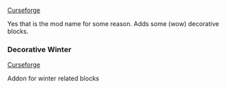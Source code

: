 [Curseforge](https://www.curseforge.com/minecraft/mc-mods/decorative-blocks)

Yes that is the mod name for some reason. Adds some (wow) decorative blocks.

### Decorative Winter
[Curseforge](https://www.curseforge.com/minecraft/mc-mods/decorative-winter/relations/dependencies)

Addon for winter related blocks
